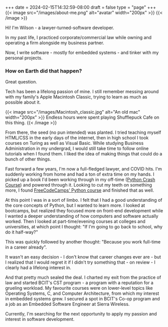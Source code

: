 +++
date = 2024-02-15T14:32:59-08:00
draft = false
type = "page"
+++
{{< image src="/images/about-me.png" alt="avatar" width="200px" >}}
{{< /image >}}

Hi! I'm Wilson - a lawyer-turned-software developer.

In my past life, I practiced corporate/commercial law while owning and operating a firm alongside my business partner.

Now, I write software - mostly for embedded systems - and tinker with my personal projects.

### How on Earth did that happen?
Great question. 

Tech has been a lifelong passion of mine. I still remember messing around with my family's Apple Macintosh Classic, trying to learn as much as possible about it.

{{< image src="/images/Macintosh_classic.jpg"  alt="An old mac" width="200px" >}}
Endless hours were spent playing Shufflepuck Cafe on this thing.
{{< /image >}}

From there, the seed (no pun intended) was planted. I tried teaching myself HTML/CSS in the early days of the internet, then in high school I took courses on Turing as well as Visual Basic. While studying Business Administration in my undergrad, I would still take time to follow online tutorials when I found them. I liked the idea of making things that could do a bunch of other things.

Fast forward a few years, I'm now a full-fledged lawyer, and COVID hits. I'm suddenly working from home and had a ton of extra time on my hands. I picked up a book I'd been working through in my off-time ([Python Crash Course](https://nostarch.com/python-crash-course-3rd-edition)) and powered through it. Looking to cut my teeth on something more, I found [FreeCodeCamps' Python course](https://www.freecodecamp.org/learn/python-for-everybody/) and finished that as well.

At this point I was in a sort of limbo. I felt that I had a good understanding of the core concepts of Python, but I wanted to learn more. I looked at bootcamps, but realized they focused more on front-end development while I wanted a deeper understanding of how computers and software actually worked. Then I looked at part-time/evening courses at colleges and universities, at which point I thought: "If I'm going to go back to school, why do it half-way?"

This was quickly followed by another thought: "Because you work full-time in a career already".

It wasn't an easy decision - I don't know that career changes ever are - but I realized that I would regret it if I didn't try something that - on review - I clearly had a lifelong interest in.

And that pretty much sealed the deal. I charted my exit from the practice of law and started BCIT's CST program - a program with a reputation for a grueling workload. My favourite courses were on lower-level topics like Operating Systems, C, and Computer Architecture, from which my interest in embedded systems grew. I secured a spot in BCIT's Co-op program and a job as an Embedded Software Engineer at Sierra Wireless.

Currently, I'm searching for the next opportunity to apply my passion and interest in software development.

